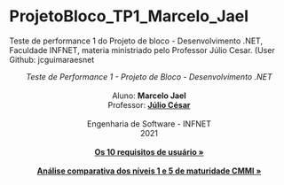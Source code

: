 # ProjetoBloco_TP1_Marcelo_Jael
Teste de performance 1 do Projeto de bloco - Desenvolvimento .NET,  Faculdade INFNET, materia ministriado pelo Professor Júlio Cesar. (User  Github: jcguimaraesnet

<p align="center">
    <i>Teste de Performance 1 - Projeto de Bloco - Desenvolvimento .NET</i>
    <br />
    <br />
    Aluno: <strong>Marcelo Jael</strong>
    <br />
    Professor: <a href="https://github.com/jcguimaraesnet"><strong>Júlio César</strong></a>
    <br />
    <br />
    Engenharia de Software - INFNET
    <br />
    2021
    <br />
    <br />
    <a href="https://github.com/MarceloJael/ProjetoBloco_TP1_Marcelo_Jael/blob/main/Requisitos%20de%20usu%C3%A1rio.md"><strong>Os 10 requisitos de usuário »</strong></a>
    <br />
    <br />
     <a href="https://github.com/MarceloJael/ProjetoBloco_TP1_Marcelo_Jael/blob/main/An%C3%A1lise%20comparativa%20dos%20n%C3%ADveis%201%20e%205%20de%20maturidade%20CMMI.md"><strong>Análise comparativa dos níveis 1 e 5 de maturidade CMMI »</strong></a>
    <br />
    <br />
  </p>
